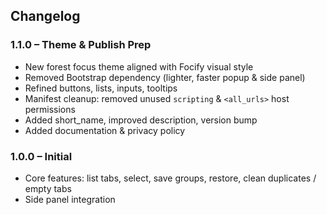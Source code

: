 ## Changelog

### 1.1.0 – Theme & Publish Prep
- New forest focus theme aligned with Focify visual style
- Removed Bootstrap dependency (lighter, faster popup & side panel)
- Refined buttons, lists, inputs, tooltips
- Manifest cleanup: removed unused `scripting` & `<all_urls>` host permissions
- Added short_name, improved description, version bump
- Added documentation & privacy policy

### 1.0.0 – Initial
- Core features: list tabs, select, save groups, restore, clean duplicates / empty tabs
- Side panel integration
